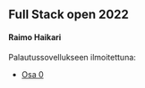 ## Full Stack open 2022
#### Raimo Haikari

Palautussovellukseen ilmoitettuna:
- [Osa 0](./osa0/README.md)
